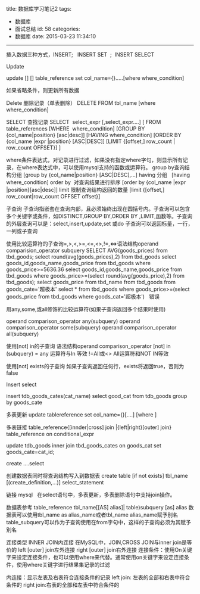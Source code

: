 title: 数据库学习笔记2
tags:
  - 数据库
  - 面试总结
id: 58
categories:
  - 数据库
date: 2015-03-23 11:34:10
---

插入数据三种方式，INSERT;   INSERT SET  ;  INSERT SELECT
<!--more-->

Update

update [] [] table_reference set col_name={}.....[where where_condition]

如果省略条件，则更新所有数据

Delete
删除记录（单表删除）
DELETE FROM tbl_name [where where_condition]

SELECT
查找记录
SELECT  select_expr [,select_expr....]
[
FROM table_references
[WHERE  where_condition]
[GROUP BY {col_name|position} [asc|desc]]
[HAVING where_condition]
[ORDER BY {col_name |expr |position} [ASC|DESC]]
[LIMIT {[offset,] row_count | row_count OFFSET}]
]

where条件表达式，对记录进行过滤，如果没有指定where字句，则显示所有记录，在where表达式中，可以使用mysql支持的函数或运算符。
group by查询结构分组 [group by {col_name|position} [ASC|DESC],...]
having 分组   [having where_condition]
order by  对查询结果进行排序 [order by {col_name |expr |position}[asc|desc]]
limit 限制查询结构返回的数量 [limit {[offset,] row_count|row_count OFFSET offset}]

子查询
子查询指嵌套在查询内部，且必须始终出现在圆括号内。子查询可以包含多个关键字或条件，如DISTINCT,GROUP BY,ORDER BY ,LIMIT,函数等。子查询的外层查询可以是：select,insert,update,set 或do
子查询可以返回标量，一行，一列或子查询

使用比较运算符的子查询=,&gt;,&lt;,&gt;=,&lt;=,&lt;&gt;,!=,&lt;=&gt;语法结构operand comparision_operator subquery
SELECT AVG(goods_prices) from tbd_goods;
select round(avg(goods_prices),2) from tbd_goods
select goods_id,goods_name,goods_price from tbd_goods where goods_price&gt;=5636.36
select goods_id,goods_name,goods_price from tbd_goods where goods_price&gt;=(select round(avg(goods_price),2) from tbd_goods);
select goods_price from tbd_name from tbd_goods from goods_cate='超极本'
select * from tbd_goods where goods_price&gt;=(select goods_price from tbd_goods where goods_cat='超极本')   错误

用any,some,或all修饰的比较运算符(如果子查询返回多个结果时使用)

operand comparison_operator any(subquery)
operand comparison_operator some(subquery)
operand comparison_operator all(subquery)

使用[not] in的子查询
语法结构operand comparison_operator [not] in (subquery)
= any 运算符与In 等效
!=All或&lt;&gt; All运算符和NOT IN等效

使用[not] exists的子查询
如果子查询返回任何行，exists将返回true，否则为false

Insert select

insert tdb_goods_cates(cat_name) select good_cat from tdb_goods group by goods_cate

多表更新
update tablereference set col_name={}[....] [where ]

多表链接
table_reference{[innder|cross] join |{left|right}[outer] join} table_reference on conditional_expr

update tdb_goods inner join tbd_goods_cates on goods_cat set goods_cate=cat_id;

create ....select

创建数据表同时将查询结构写入到数据表
create table [if not exists] tbl_name [(create_definition,...)] select_statement

链接
mysql   在select语句中，多表更新，多表删除语句中支持join操作。

数据表参考
table_reference
tbl_name[[AS] alias]| table)subquery [as] alias
数据表可以使用tbl_name as alias_name或者tbl_name alias_name赋予别名
table_subquery可以作为子查询使用在from字句中，这样的子查询必须为其赋予别名

连接类型
INNER JOIN内连接
在MySQL中，JOIN,CROSS JOIN与inner join是等价的
left [outer] join左外连接
right [outer] join右外连接
连接条件：使用On关键字来设定连接条件，也可以使用where来代替。通常使用on关键字来设定连接条件，使用where关键字进行结果集记录的过滤

内连接：显示左表及右表符合连接条件的记录
left join: 左表的全部和右表中符合条件的
right join:右表的全部和左表中符合条件的